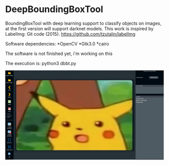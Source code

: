 # DeepBoundingBoxTool
BoundingBoxTool with deep learning support to classify objects on images, at the first version will support darknet models.
This work is inspired by LabelImg:
Git code (2015). https://github.com/tzutalin/labelImg

Software dependencies:
*OpenCV
*Gtk3.0
*cairo

The software is not finished yet, i'm working on this

The execution is:
python3 dbbt.py


![first prototype preview](images/current2.png)
